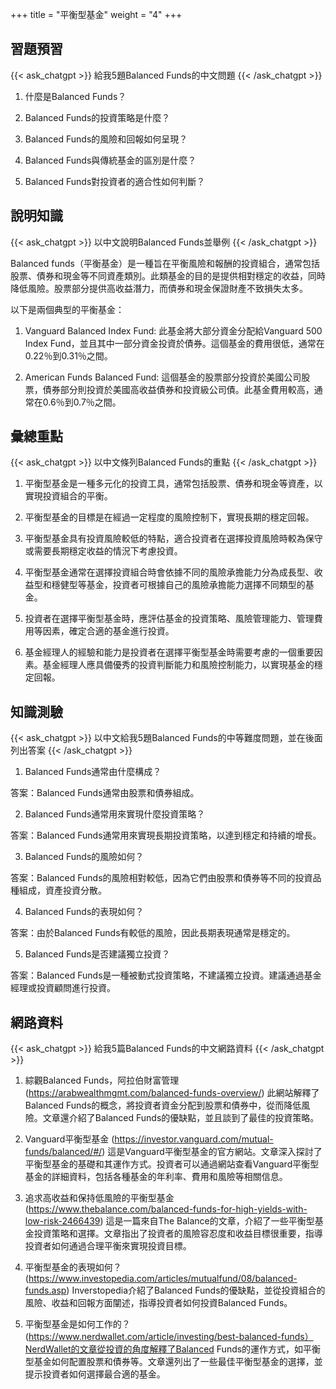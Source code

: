 +++
title = "平衡型基金"
weight = "4"
+++
## 習題預習
{{< ask_chatgpt >}}
給我5題Balanced Funds的中文問題
{{< /ask_chatgpt >}}



1. 什麼是Balanced Funds？ 

2. Balanced Funds的投資策略是什麼？ 

3. Balanced Funds的風險和回報如何呈現？ 

4. Balanced Funds與傳統基金的區別是什麼？ 

5. Balanced Funds對投資者的適合性如何判斷？   

## 說明知識
{{< ask_chatgpt >}}
以中文說明Balanced Funds並舉例
{{< /ask_chatgpt >}}



Balanced funds（平衡基金）是一種旨在平衡風險和報酬的投資組合，通常包括股票、債券和現金等不同資產類別。此類基金的目的是提供相對穩定的收益，同時降低風險。股票部分提供高收益潛力，而債券和現金保證財產不致損失太多。

以下是兩個典型的平衡基金：

1. Vanguard Balanced Index Fund: 此基金將大部分資金分配給Vanguard 500 Index Fund，並且其中一部分資金投資於債券。這個基金的費用很低，通常在0.22％到0.31％之間。

2. American Funds Balanced Fund: 這個基金的股票部分投資於美國公司股票，債券部分則投資於美國高收益債券和投資級公司債。此基金費用較高，通常在0.6％到0.7％之間。   

## 彙總重點
{{< ask_chatgpt >}}
以中文條列Balanced Funds的重點
{{< /ask_chatgpt >}}



1. 平衡型基金是一種多元化的投資工具，通常包括股票、債券和現金等資產，以實現投資組合的平衡。

2. 平衡型基金的目標是在經過一定程度的風險控制下，實現長期的穩定回報。

3. 平衡型基金具有投資風險較低的特點，適合投資者在選擇投資風險時較為保守或需要長期穩定收益的情況下考慮投資。

4. 平衡型基金通常在選擇投資組合時會依據不同的風險承擔能力分為成長型、收益型和穩健型等基金，投資者可根據自己的風險承擔能力選擇不同類型的基金。

5. 投資者在選擇平衡型基金時，應評估基金的投資策略、風險管理能力、管理費用等因素，確定合適的基金進行投資。

6. 基金經理人的經驗和能力是投資者在選擇平衡型基金時需要考慮的一個重要因素。基金經理人應具備優秀的投資判斷能力和風險控制能力，以實現基金的穩定回報。   

## 知識測驗
{{< ask_chatgpt >}}
以中文給我5題Balanced Funds的中等難度問題，並在後面列出答案
{{< /ask_chatgpt >}}



1. Balanced Funds通常由什麼構成？

答案：Balanced Funds通常由股票和債券組成。

2. Balanced Funds通常用來實現什麼投資策略？

答案：Balanced Funds通常用來實現長期投資策略，以達到穩定和持續的增長。

3. Balanced Funds的風險如何？

答案：Balanced Funds的風險相對較低，因為它們由股票和債券等不同的投資品種組成，資產投資分散。

4. Balanced Funds的表現如何？

答案：由於Balanced Funds有較低的風險，因此長期表現通常是穩定的。

5. Balanced Funds是否建議獨立投資？

答案：Balanced Funds是一種被動式投資策略，不建議獨立投資。建議通過基金經理或投資顧問進行投資。   

## 網路資料
{{< ask_chatgpt >}}
給我5篇Balanced Funds的中文網路資料
{{< /ask_chatgpt >}}



1. 綜觀Balanced Funds，阿拉伯財富管理 (https://arabwealthmgmt.com/balanced-funds-overview/) 
此網站解釋了Balanced Funds的概念，將投資者資金分配到股票和債券中，從而降低風險。文章還介紹了Balanced Funds的優缺點，並且談到了最佳的投資策略。

2. Vanguard平衡型基金 (https://investor.vanguard.com/mutual-funds/balanced/#/) 
這是Vanguard平衡型基金的官方網站。文章深入探討了平衡型基金的基礎和其運作方式。投資者可以通過網站查看Vanguard平衡型基金的詳細資料，包括各種基金的年利率、費用和風險等相關信息。

3. 追求高收益和保持低風險的平衡型基金 (https://www.thebalance.com/balanced-funds-for-high-yields-with-low-risk-2466439) 
這是一篇來自The Balance的文章，介紹了一些平衡型基金投資策略和選擇。文章指出了投資者的風險容忍度和收益目標很重要，指導投資者如何通過合理平衡來實現投資目標。

4. 平衡型基金的表現如何？(https://www.investopedia.com/articles/mutualfund/08/balanced-funds.asp) 
Inverstopedia介紹了Balanced Funds的優缺點，並從投資組合的風險、收益和回報方面闡述，指導投資者如何投資Balanced Funds。

5. 平衡型基金是如何工作的？(https://www.nerdwallet.com/article/investing/best-balanced-funds）NerdWallet的文章從投資的角度解釋了Balanced Funds的運作方式，如平衡型基金如何配置股票和債券等。文章還列出了一些最佳平衡型基金的選擇，並提示投資者如何選擇最合適的基金。   

